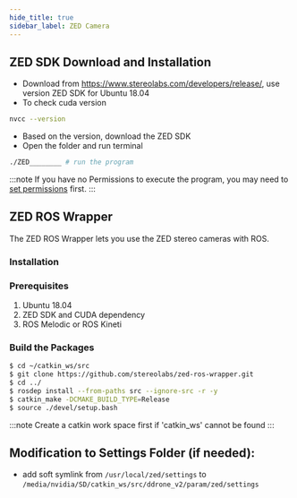 ```yaml
---
hide_title: true
sidebar_label: ZED Camera
---
```


## ZED SDK Download and Installation
- Download from https://www.stereolabs.com/developers/release/, use version ZED SDK for Ubuntu 18.04
- To check cuda version
```bash
nvcc --version
```
- Based on the version, download the ZED SDK
- Open the folder and run terminal
```bash
./ZED________ # run the program
```
:::note
If you have no Permissions to execute the program, you may need to [set permissions](http://172.18.72.192:8888/tech-details/docs/linux/getting-started/basics-bash-file-system) first.
:::

## ZED ROS Wrapper
The ZED ROS Wrapper lets you use the ZED stereo cameras with ROS.
### Installation
### Prerequisites
1. Ubuntu 18.04
1. ZED SDK and CUDA dependency
1. ROS Melodic or ROS Kineti

### Build the Packages
```bash
$ cd ~/catkin_ws/src
$ git clone https://github.com/stereolabs/zed-ros-wrapper.git
$ cd ../
$ rosdep install --from-paths src --ignore-src -r -y
$ catkin_make -DCMAKE_BUILD_TYPE=Release
$ source ./devel/setup.bash
```
:::note
Create a catkin work space first if 'catkin_ws' cannot be found
::: 




## Modification to Settings Folder (if needed):

- add soft symlink from `/usr/local/zed/settings` to `/media/nvidia/SD/catkin_ws/src/ddrone_v2/param/zed/settings`